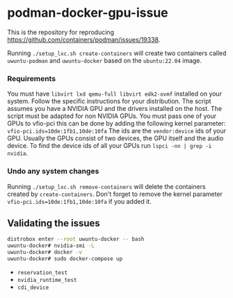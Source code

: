 # podman-docker-gpu-issue

This is the repository for reproducing https://github.com/containers/podman/issues/19338.

Running `./setup_lxc.sh create-containers` will create two containers called `uwuntu-podman` and `uwuntu-docker` based on the `ubuntu:22.04` image.

### Requirements

You must have `libvirt lxd qemu-full libvirt edk2-ovmf` installed on your system.
Follow the specific instructions for your distribution.
The script assumes you have a NVIDIA GPU and the drivers installed on the host.
The script must be adapted for non NVIDIA GPUs.
You must pass one of your GPUs to vfio-pci this can be done by adding the following kernel parameter:
`vfio-pci.ids=10de:1fb1,10de:10fa`
The ids are the `vendor:device` ids of your GPU.
Usually the GPUs consist of two devices, the GPU itself and the audio device.
To find the device ids of all your GPUs run `lspci -nn | grep -i nvidia`.

### Undo any system changes

Running `./setup_lxc.sh remove-containers` will delete the containers created by `create-containers`.
Don't forget to remove the kernel parameter `vfio-pci.ids=10de:1fb1,10de:10fa` if you added it.

## Validating the issues

```bash
distrobox enter --root uwuntu-docker -- bash
uwuntu-docker# nvidia-smi -L
uwuntu-docker# docker -v
uwuntu-docker# sudo docker-compose up
```

* `reservation_test`
* `nvidia_runtime_test`
* `cdi_device`
